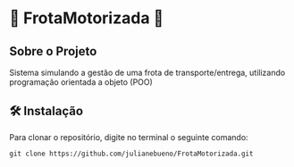 # 🚚 FrotaMotorizada 🚚

## Sobre o Projeto

Sistema simulando a gestão de uma frota de transporte/entrega, utilizando programação orientada a objeto (POO)

## 🛠️ Instalação

Para clonar o repositório, digite no terminal o seguinte comando:

```
git clone https://github.com/julianebueno/FrotaMotorizada.git
```
